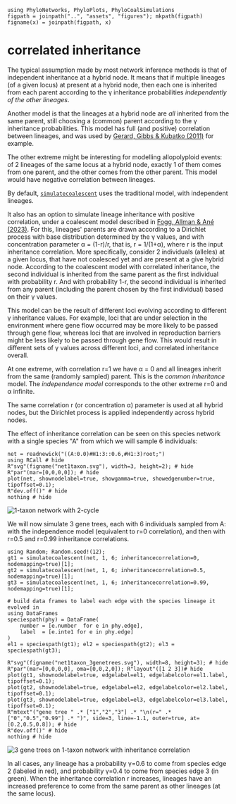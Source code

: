 ```@setup correlated
using PhyloNetworks, PhyloPlots, PhyloCoalSimulations
figpath = joinpath("..", "assets", "figures"); mkpath(figpath)
figname(x) = joinpath(figpath, x)
```

# correlated inheritance

The typical assumption made by most network inference methods is that
of independent inheritance at a hybrid node. It means that if multiple
lineages (of a given locus) at present at a hybrid node, then each
one is inherited from each parent according to the γ inheritance probabilities
*independently of the other lineages*.

Another model is that the lineages at a hybrid node are *all* inherited
from the same parent, still choosing a (common) parent according to the γ
inheritance probabilities. This model has full (and positive) correlation
between lineages, and was used by
[Gerard, Gibbs & Kubatko (2011)](https://doi.org/10.1186/1471-2148-11-291)
for example.

The other extreme might be interesting for modelling allopolyploid events:
of 2 lineages of the same locus at a hybrid node, exactly 1 of them comes
from one parent, and the other comes from the other parent. This model
would have negative correlation between lineages.

By default, [`simulatecoalescent`](@ref) uses the traditional model,
with independent lineages.

It also has an option to simulate lineage inheritance with positive correlation,
under a coalescent model described in
[Fogg, Allman & Ané (2023)](https://doi.org/10.1093/sysbio/syad030).
For this, lineages' parents are drawn according to a Dirichlet process with
base distribution determined by the γ values, and with concentration parameter
α = (1-r)/r, that is, r = 1/(1+α), where r is the input inheritance correlation.
More specifically, consider 2 individuals (alleles) at a given locus,
that have not coalesced yet and are present at a give hybrid node.
According to the coalescent model with correlated inheritance,
the second individual is inherited from the same parent as the first individual
with probability r. And with probability 1-r, the second individual is
inherited from any parent (including the parent chosen by the first individual)
based on their γ values.

This model can be the result of different loci evolving according to different γ
inheritance values. For example, loci that are under selection in the environment
where gene flow occurred may be more likely to be passed through gene flow,
whereas loci that are involved in reproduction barriers might be less likely
to be passed through gene flow. This would result in different sets of γ values
across different loci, and correlated inheritance overall.

At one extreme, with correlation r=1 we have α = 0 and all lineages inherit
from the same (randomly sampled) parent. This is the *common inheritance* model.
The *independence model* corresponds to the other extreme r=0 and α infinite.

The same correlation r (or concentration α) parameter is used at all hybrid nodes,
but the Dirichlet process is applied independently across hybrid nodes.

The effect of inheritance correlation can be seen on this species network
with a single species "A" from which we will sample 6 individuals:

```@example correlated
net = readnewick("((A:0.0)#H1:3::0.6,#H1:3)root;")
using RCall # hide
R"svg"(figname("net1taxon.svg"), width=3, height=2); # hide
R"par"(mar=[0,0,0,0]); # hide
plot(net, shownodelabel=true, showgamma=true, showedgenumber=true, tipoffset=0.1);
R"dev.off()" # hide
nothing # hide
```
![1-taxon network with 2-cycle](../assets/figures/net1taxon.svg)

We will now simulate 3 gene trees, each with 6 individuals sampled from A:
with the independence model (equivalent to r=0 correlation), and then
with r=0.5 and r=0.99 inheritance correlations.

```@example correlated
using Random; Random.seed!(12);
gt1 = simulatecoalescent(net, 1, 6; inheritancecorrelation=0,    nodemapping=true)[1];
gt2 = simulatecoalescent(net, 1, 6; inheritancecorrelation=0.5,  nodemapping=true)[1];
gt3 = simulatecoalescent(net, 1, 6; inheritancecorrelation=0.99, nodemapping=true)[1];

# build data frames to label each edge with the species lineage it evolved in
using DataFrames
speciespath(phy) = DataFrame(
    number = [e.number  for e in phy.edge],
    label  = [e.inte1 for e in phy.edge]
)
el1 = speciespath(gt1); el2 = speciespath(gt2); el3 = speciespath(gt3);

R"svg"(figname("net1taxon_3genetrees.svg"), width=8, height=3); # hide
R"par"(mar=[0,0,0,0], oma=[0,0,2,0]); R"layout"([1 2 3])# hide
plot(gt1, shownodelabel=true, edgelabel=el1, edgelabelcolor=el1.label, tipoffset=0.1);
plot(gt2, shownodelabel=true, edgelabel=el2, edgelabelcolor=el2.label, tipoffset=0.1);
plot(gt3, shownodelabel=true, edgelabel=el3, edgelabelcolor=el3.label, tipoffset=0.1);
R"mtext"("gene tree " .* ["1","2","3"] .* "\n(r=" .* ["0","0.5","0.99"] .* ")", side=3, line=-1.1, outer=true, at=[0.2,0.5,0.8]); # hide
R"dev.off()" # hide
nothing # hide
```
![3 gene trees on 1-taxon network with inheritance correlation](../assets/figures/net1taxon_3genetrees.svg)

In all cases, any lineage has a probability γ=0.6 to come from species edge 2
(labeled in red), and probability γ=0.4 to come from species edge 3 (in green).
When the inheritance correlation r increases, lineages have an increased
preference to come from the same parent as other lineages (at the same locus).
